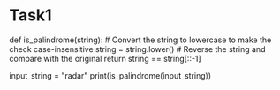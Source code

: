 # Task1
def is_palindrome(string):
    # Convert the string to lowercase to make the check case-insensitive
    string = string.lower()
    # Reverse the string and compare with the original
    return string == string[::-1]


input_string = "radar"
print(is_palindrome(input_string))  
